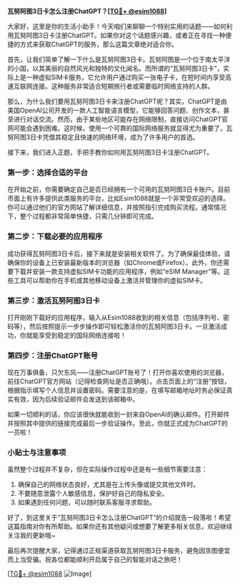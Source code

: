 **瓦努阿图3日卡怎么注册ChatGPT？[[TG💪+ @esim1088](https://t.me/s/esim1088)]**

大家好，这里是你的生活小助手！今天咱们来聊聊一个特别实用的话题——如何利用瓦努阿图3日卡注册ChatGPT。如果你对这个话题感兴趣，或者正在寻找一种便捷的方式来获取ChatGPT的服务，那么这篇文章绝对适合你。

首先，让我们简单了解一下什么是瓦努阿图3日卡。瓦努阿图是一个位于南太平洋的小国，以其美丽的自然风光和独特的文化闻名。而所谓的“瓦努阿图3日卡”，实际上是一种虚拟SIM卡服务，它允许用户通过购买一张电子卡，在短时间内享受高速互联网连接。这种服务非常适合短期旅行者或需要临时网络支持的人群。

那么，为什么我们要用瓦努阿图3日卡来注册ChatGPT呢？其实，ChatGPT是由美国OpenAI公司开发的一款人工智能语言模型，它能够回答问题、创作文本，甚至进行对话交流。然而，由于某些地区可能存在网络限制，直接访问ChatGPT官网可能会遇到困难。这时候，使用一个可靠的国际网络服务就显得尤为重要了。瓦努阿图3日卡凭借其稳定且快速的网络环境，成为了许多用户的首选。

接下来，我们进入正题，手把手教你如何用瓦努阿图3日卡注册ChatGPT。

### 第一步：选择合适的平台

在开始之前，你需要确定自己是否已经拥有一个可用的瓦努阿图3日卡账户。目前市面上有许多提供此类服务的平台，比如Esim1088就是一个非常受欢迎的选择。你可以通过他们的官方网站了解详细信息，并按照指引完成购买流程。通常情况下，整个过程都非常简单快捷，只需几分钟即可完成。

### 第二步：下载必要的应用程序

成功获得瓦努阿图3日卡后，接下来就是安装相关软件了。为了确保最佳体验，请确保你的设备上已安装最新版本的浏览器（如Chrome或Firefox）。此外，你还需要下载并安装一款支持虚拟SIM卡功能的应用程序，例如“eSIM Manager”等。这些工具可以帮助你在手机或其他移动设备上激活并管理你的虚拟SIM卡。

### 第三步：激活瓦努阿图3日卡

打开刚刚下载好的应用程序，输入从Esim1088收到的相关信息（包括序列号、密码等），然后按照提示一步步操作即可轻松激活你的瓦努阿图3日卡。一旦激活成功，你就能享受到稳定的国际网络连接啦！

### 第四步：注册ChatGPT账号

现在万事俱备，只欠东风——注册ChatGPT账号了！打开你喜欢使用的浏览器，前往ChatGPT官方网站（记得检查网址是否正确哦）。点击页面上的“注册”按钮，根据指示填写个人信息并设置密码。需要注意的是，在填写邮箱地址时务必保证真实有效，因为后续验证邮件会发送到该邮箱中。

如果一切顺利的话，你应该很快就能收到一封来自OpenAI的确认邮件。打开邮件并按照其中提供的链接完成最后一步验证操作。至此，你就正式成为ChatGPT的一员啦！

### 小贴士与注意事项

虽然整个过程并不复杂，但在实际操作过程中还是有一些细节需要注意：

1. 确保自己的网络状态良好，尤其是在上传头像或提交其他文件时。
2. 不要随意泄露个人敏感信息，保护好自己的隐私安全。
3. 如果遇到任何问题，可以随时联系客服寻求帮助。

好了，到这里关于“瓦努阿图3日卡怎么注册ChatGPT”的介绍就告一段落啦！希望这篇指南对你有所帮助。如果你还有其他疑问或想要了解更多相关信息，欢迎继续关注我的更新哦~

最后再次提醒大家，记得通过正规渠道获取瓦努阿图3日卡服务，避免因贪图便宜而上当受骗。祝各位都能顺利开启属于自己的智能对话之旅吧！

[[TG💪+ @esim1088](https://t.me/s/esim1088) ![Image](https://i.postimg.cc/4NQfJmqS/Snipaste-2025-05-13-00-14-12.png)]